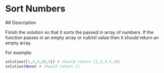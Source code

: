 # Sort Numbers

## Description

Finish the solution so that it sorts the passed in array of numbers. If the function passes in an empty array or null/nil value then it should return an empty array.

For example:

```python
solution([1,2,3,10,5]) # should return [1,2,3,5,10]
solution(None) # should return []
```

